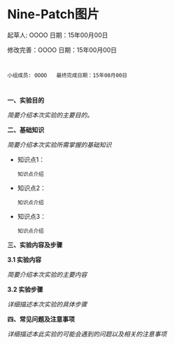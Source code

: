 # Nine-Patch图片

起草人: OOOO   日期：15年00月00日

修改完善：OOOO   日期：15年00月00日
# 


    小组成员: OOOO   最终完成日期：15年00月00日
# 

**一、实验目的**

*简要介绍本次实验的主要目的。*

**二、基础知识**

*简要介绍本次实验所需掌握的基础知识*
   
* 知识点1：

      知识点介绍

* 知识点2：

      知识点介绍


* 知识点3：

      知识点介绍


   

**三、实验内容及步骤**

**3.1 实验内容**

*简要介绍本次实验的主要内容*

**3.2 实验步骤**

*详细描述本次实验的具体步骤*

**四、常见问题及注意事项**

*详细描述本此实验的可能会遇到的问题以及相关的注意事项*


